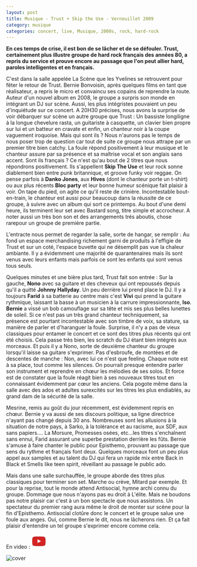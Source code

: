 ```yaml
---
layout: post
title: Musique - Trust + Skip the Use - Vernouillet 2009
category: musique
categories: concert, live, Musique, 2000s, rock, hard-rock
---
```


**En ces temps de crise, il est bon de se lâcher et de se défouler. Trust, certainement plus illustre groupe de hard rock français des années 80, a repris du service et prouve encore au passage que l'on peut allier hard, paroles intelligentes et en français.**

C'est dans la salle appelée La Scène que les Yvelines se retrouvent pour fêter le retour de Trust. Bernie Bonvoisin, après quelques films en tant que réalisateur, a repris le micro et convaincu ses copains de reprendre la route. Auteur d'un nouvel album en 2008, le groupe a surpris son monde en intégrant un DJ sur scène. Aussi, les plus intégristes pouvaient un peu d'inquiétude sur ce concert. A 20H30 précises, nous avons la surprise de voir débarquer sur scène un autre groupe que Trust : Un bassiste longiligne à la longue chevelure rasta, un guitariste à casquette, un clavier bien propre sur lui et un batteur en cravate et enfin, un chanteur noir à la coupe vaguement iroquoise. Mais qui sont ils ? Nous n'aurons pas le temps de nous poser trop de question car tout de suite ce groupe nous attrape par un premier titre bien catchy. La foule répond positivement à leur musique et le chanteur assure par sa présence et sa maîtrise vocal et son anglais sans accent. Sont ils français ? Ce n'est qu'au bout de 2 titres que nous répondrons positivement. Ils s'appellent **Skip The Use** et leur rock sonne diablement bien entre punk britannique, et groove funky voir reggae. On pense parfois à **Danko Jones**, aux **Hives** (dont le chanteur porte un t-shirt) ou aux plus récents **Bloc party** et leur bonne humeur scénique fait plaisir à voir. On tape du pied, on agite ce qu'il reste de crinière. Incontestable bout-en-train, le chanteur est aussi pour beaucoup dans la réussite de ce groupe, à suivre avec un album qui sort ce printemps. Au bout d'une demi heure, ils terminent leur set avec Bastard song, titre simple et accrocheur. A noter aussi un très bon son et des arrangements trés aboutis, chose rarepour un groupe de première partie.

L'entracte nous permet de regarder la salle, sorte de hangar, se remplir : Au fond un espace merchandising richement garni de produits à l'effigie de Trust et sur un coté, l'espace buvette qui ne désemplit pas vue la chaleur ambiante. Il y a évidemment une majorité de quarantenaires mais ils sont venus avec leurs enfants mais parfois ce sont les enfants qui sont venus tous seuls.

Quelques minutes et une bière plus tard, Trust fait son entrée : Sur la gauche, **Nono** avec sa guitare et des cheveux qui ont repoussés depuis qu'il a quitté **Johnny Hallyday**. Un peu derrière lui prend place le DJ. Il y a toujours **Farid** à sa batterie au centre mais c'est **Vivi** qui prend la guitare rythmique, laissant la basse à un musicien à la carrure impressionnante, **Iso**. **Bernie** a vissé un bob camouflage sur sa tête et mis ses plus belles lunettes de soleil. Si ce n'est pas un très grand chanteur techniquement, sa présence est pourtant incontestable avec son timbre de voix, sa stature, sa manière de parler et d'haranguer la foule. Surprise, il n'y a pas de vieux classiques pour entamer le concert et ce sont des titres plus récents qui ont été choisis. Cela passe très bien, les scratch du DJ étant bien intégrés aux morceaux. Et puis il y a Nono, sorte de deuxième chanteur du groupe lorsqu'il laisse sa guitare s'exprimer. Pas d'esbroufe, de montées et de descentes de manche : Non, avec lui ce n'est que feeling. Chaque note est à sa place, tout comme les silences. On pourrait presque entendre parler son instrument et reprendre en chœur les mélodies de ses solos. Et force est de constater que la foule réagit bien à ses nouveaux titres tout en connaissant évidemment par cœur les anciens. Cela pogote même dans la salle avec des ados et adultes surexcités sur les titres les plus endiablés, au grand dam de la sécurité de la salle. 

Mesrine, remis au goût du jour récemment, est évidemment repris en chœur. Bernie y va aussi de ses discours politique, sa ligne directrice n'ayant pas changé depuis 30 ans. Nombreuses sont les allusions à la situation de notre pays, à Sarko, à la tolérance et au racisme, aux SDF, aux sans papiers…. La Morsure, Promesses osées, etc…les titres s'enchaînent sans ennui, Farid assurant une superbe prestation derrière les fûts. Bernie s'amuse à faire chanter le public pour Episthemo, prouvant au passage que sens du rythme et français font deux. Quelques morceaux font un peu plus appel aux samples et au talent du DJ qui fera un rapide mix entre Back in Black et Smells like teen spirit, réveillant au passage le public ado. 

Mais dans une salle surchauffée, le groupe aborde des titres plus classiques pour terminer son set. Marche ou crève, Mitard par exemple. Et pour la reprise, tout le monde attend Antisocial, hymne archi connu du groupe. Dommage que nous n'ayons pas eu droit à L'élite. Mais ne boudons pas notre plaisir car c'est à un bon spectacle que nous assistons. Un spectateur du premier rang aura même le droit de monter sur scène pour la fin d'Episthemo. Antisocial clotûre donc le concert et le groupe salue une foule aux anges. Oui, comme Bernie le dit, nous ne lâcherons rien. Et ça fait plaisir d'entendre un tel groupe s'exprimer encore comme cela.

En video : [![video](/images/youtube.png)](https://www.youtube.com/watch?v=-p9Mu1Hh13s)

![cover](https://filedn.eu/llqi9IBxlYouGRXYG2xlROb/img/2009/trustvernouillet.jpg)
